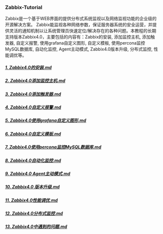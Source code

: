### Zabbix-Tutorial
Zabbix是一个基于WEB界面的提供分布式系统监视以及网络监视功能的企业级的开源解决方案。 Zabbix能监视各种网络参数，保证服务器系统的安全运营，并提供灵活的通知机制以让系统管理员快速定位/解决存在的各种问题。本教程的长期支持版本Zabbix4.0，主要包括的内容有：Zabbix的安装, 添加监控主机, 添加触发器, 自定义报警, 使用grafana自定义图形, 自定义模板, 使用percona监控MySQL数据库, 自动化监控, Agent主动模式, Zabbix4.0版本升级, 分布式监控, 性能调优等。
##### [1. Zabbix4.0的安装.md](https://github.com/ThanlonSmith/Zabbix-Tutorial/blob/master/1.Zabbix4.0%E7%9A%84%E5%AE%89%E8%A3%85.md)
##### [2. Zabbix4.0添加监控主机.md](https://github.com/ThanlonSmith/Zabbix-Tutorial/blob/master/2.Zabbix4.0%E6%B7%BB%E5%8A%A0%E7%9B%91%E6%8E%A7%E4%B8%BB%E6%9C%BA.md)
##### [3. Zabbix4.0添加触发器.md](https://github.com/ThanlonSmith/Zabbix-Tutorial/blob/master/3.Zabbix4.0%E6%B7%BB%E5%8A%A0%E8%A7%A6%E5%8F%91%E5%99%A8.md)
##### [4. Zabbix4.0自定义报警.md](https://github.com/ThanlonSmith/Zabbix-Tutorial/blob/master/4.Zabbix4.0%E8%87%AA%E5%AE%9A%E4%B9%89%E6%8A%A5%E8%AD%A6.md)
##### [5. Zabbix4.0使用grafana自定义图形.md](https://github.com/ThanlonSmith/Zabbix-Tutorial/blob/master/5.Zabbix4.0%E4%BD%BF%E7%94%A8grafana%E8%87%AA%E5%AE%9A%E4%B9%89%E5%9B%BE%E5%BD%A2.md)
##### [6. Zabbix4.0自定义模板.md](https://github.com/ThanlonSmith/Zabbix-Tutorial/blob/master/6.Zabbix4.0%E8%87%AA%E5%AE%9A%E4%B9%89%E6%A8%A1%E6%9D%BF.md)
##### [7. Zabbix4.0使用percona监控MySQL数据库.md](https://github.com/ThanlonSmith/Zabbix-Tutorial/blob/master/7.Zabbix4.0%E4%BD%BF%E7%94%A8percona%E7%9B%91%E6%8E%A7MySQL%E6%95%B0%E6%8D%AE%E5%BA%93.md)
##### [8. Zabbix4.0自动化监控.md](https://github.com/ThanlonSmith/Zabbix-Tutorial/blob/master/8.Zabbix4.0%E8%87%AA%E5%8A%A8%E5%8C%96%E7%9B%91%E6%8E%A7.md)
##### [9. Zabbix4.0 Agent主动模式.md](https://github.com/ThanlonSmith/Zabbix-Tutorial/blob/master/9.Zabbix4.0%20Agent%E4%B8%BB%E5%8A%A8%E6%A8%A1%E5%BC%8F.md)
##### [10. Zabbix4.0 版本升级.md](https://github.com/ThanlonSmith/Zabbix-Tutorial/blob/master/10.Zabbix4.0%20%E7%89%88%E6%9C%AC%E5%8D%87%E7%BA%A7.md)
##### [11. Zabbix4.0性能调优.md](https://github.com/ThanlonSmith/Zabbix-Tutorial/blob/master/11.Zabbix4.0%E6%80%A7%E8%83%BD%E8%B0%83%E4%BC%98.md)
##### [12. Zabbix4.0分布式监控.md](https://github.com/ThanlonSmith/Zabbix-Tutorial/blob/master/12.Zabbix4.0%E5%88%86%E5%B8%83%E5%BC%8F%E7%9B%91%E6%8E%A7.md)
##### [13. Zabbix4.0中遇到的问题.md](https://github.com/ThanlonSmith/Zabbix-Tutorial/blob/master/Zabbix4.0%E4%B8%AD%E9%81%87%E5%88%B0%E7%9A%84%E9%97%AE%E9%A2%98.md)
